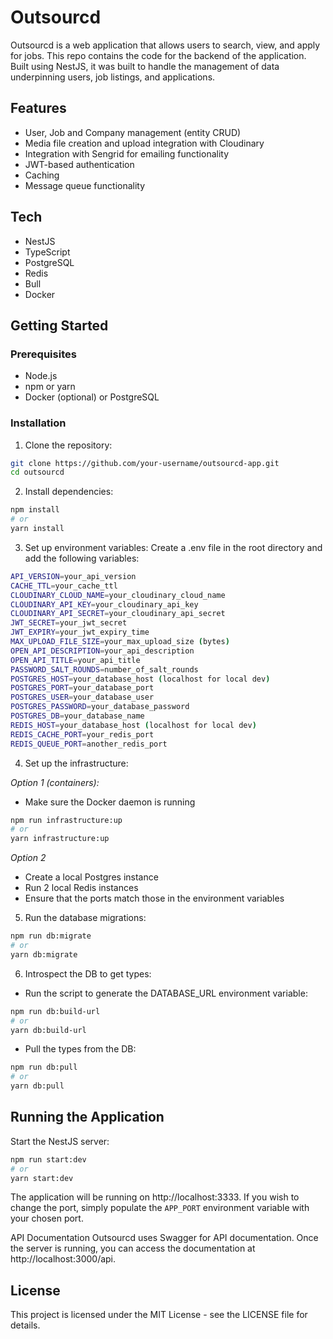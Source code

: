 # Outsourcd

Outsourcd is a web application that allows users to search, view, and apply for jobs.
This repo contains the code for the backend of the application. Built using NestJS, it was built to handle the management of data underpinning users, job listings, and applications.

## Features

- User, Job and Company management (entity CRUD)
- Media file creation and upload integration with Cloudinary
- Integration with Sengrid for emailing functionality
- JWT-based authentication
- Caching
- Message queue functionality

## Tech

- NestJS
- TypeScript
- PostgreSQL
- Redis
- Bull
- Docker

## Getting Started

### Prerequisites

- Node.js
- npm or yarn
- Docker (optional) or PostgreSQL

### Installation

1. Clone the repository:

```bash
git clone https://github.com/your-username/outsourcd-app.git
cd outsourcd
```

2. Install dependencies:

```bash
npm install
# or
yarn install
```

3. Set up environment variables:
   Create a .env file in the root directory and add the following variables:

```bash
API_VERSION=your_api_version
CACHE_TTL=your_cache_ttl
CLOUDINARY_CLOUD_NAME=your_cloudinary_cloud_name
CLOUDINARY_API_KEY=your_cloudinary_api_key
CLOUDINARY_API_SECRET=your_cloudinary_api_secret
JWT_SECRET=your_jwt_secret
JWT_EXPIRY=your_jwt_expiry_time
MAX_UPLOAD_FILE_SIZE=your_max_upload_size (bytes)
OPEN_API_DESCRIPTION=your_api_description
OPEN_API_TITLE=your_api_title
PASSWORD_SALT_ROUNDS=number_of_salt_rounds
POSTGRES_HOST=your_database_host (localhost for local dev)
POSTGRES_PORT=your_database_port
POSTGRES_USER=your_database_user
POSTGRES_PASSWORD=your_database_password
POSTGRES_DB=your_database_name
REDIS_HOST=your_database_host (localhost for local dev)
REDIS_CACHE_PORT=your_redis_port
REDIS_QUEUE_PORT=another_redis_port
```

4. Set up the infrastructure:

_Option 1 (containers):_

- Make sure the Docker daemon is running

```bash
npm run infrastructure:up
# or
yarn infrastructure:up
```

_Option 2_

- Create a local Postgres instance
- Run 2 local Redis instances
- Ensure that the ports match those in the environment variables

5. Run the database migrations:

```bash
npm run db:migrate
# or
yarn db:migrate
```

6. Introspect the DB to get types:

- Run the script to generate the DATABASE_URL environment variable:

```bash
npm run db:build-url
# or
yarn db:build-url
```

- Pull the types from the DB:

```bash
npm run db:pull
# or
yarn db:pull
```

## Running the Application

Start the NestJS server:

```bash
npm run start:dev
# or
yarn start:dev
```

The application will be running on http://localhost:3333. If you wish to change the port, simply populate the `APP_PORT` environment variable with your chosen port.

API Documentation
Outsourcd uses Swagger for API documentation. Once the server is running, you can access the documentation at http://localhost:3000/api.

## License

This project is licensed under the MIT License - see the LICENSE file for details.
